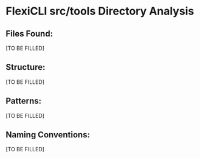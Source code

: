 # FlexiCLI src/tools Directory Analysis

## Files Found:
[TO BE FILLED]

## Structure:
[TO BE FILLED]

## Patterns:
[TO BE FILLED]

## Naming Conventions:
[TO BE FILLED]